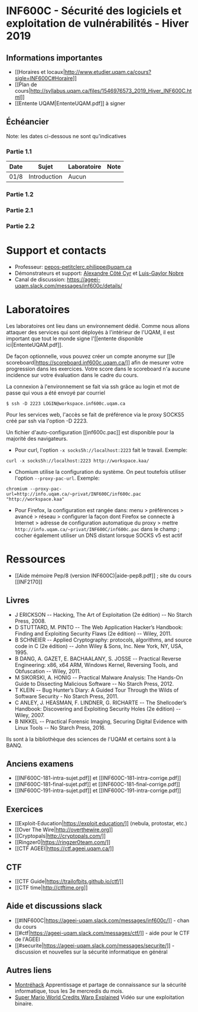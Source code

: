 # INF600C - Sécurité des logiciels et exploitation de vulnérabilités - Hiver 2019

## Informations importantes

* [[Horaires et locaux|http://www.etudier.uqam.ca/cours?sigle=INF600C#Horaire]]
* [[Plan de cours|http://syllabus.uqam.ca/files/1546976573_2019_Hiver_INF600C.html]]
* [[Entente UQAM|EntenteUQAM.pdf]] à signer

## Échéancier

Note: les dates ci-dessous ne sont qu'indicatives

### Partie 1.1

| Date | Sujet | Laboratoire | Note |
| --- | --- | --- | --- |
| 01/8 | Introduction | Aucun | |

### Partie 1.2
### Partie 2.1
### Partie 2.2

# Support et contacts

* Professeur: <pepos-petitclerc.philippe@uqam.ca>
* Démonstrateurs et support: [Alexandre Côté Cyr](https://ageei-uqam.slack.com/messages/@barberousse) et [Luis-Gaylor Nobre](https://ageei-uqam.slack.com/messages/@lgnobre)
* Canal de discussion: <https://ageei-uqam.slack.com/messages/inf600c/details/>


# Laboratoires

Les laboratoires ont lieu dans un environnement dédié. Comme nous allons attaquer des services qui sont déployés à l'intérieur de l'UQAM, il est important que tout le monde signe l'[[entente disponible ici|EntenteUQAM.pdf]].

De façon optionnelle, vous pouvez créer un compte anonyme sur [[le scoreboard|https://scoreboard.inf600c.uqam.ca/]] afin de mesurer votre progression dans les exercices. Votre score dans le scoreboard n'a aucune incidence sur votre évaluation dans le cadre du cours.

La connexion à l'environnement se fait via ssh grâce au login et mot de passe qui vous a été envoyé par courriel

~~~
$ ssh -D 2223 LOGIN@workspace.inf600c.uqam.ca
~~~

Pour les services web, l'accès se fait de préférence via le proxy SOCKS5 créé par ssh via l'option -D 2223.

Un fichier d'auto-configuration [[inf600c.pac]] est disponible pour la majorité des navigateurs.

* Pour curl, l'option `-x socks5h://localhost:2223` fait le travail.
  Exemple: 

~~~
curl -x socks5h://localhost:2223 http://workspace.kaa/
~~~

* Chomium utilise la configuration du système. On peut toutefois utiliser l'option `--proxy-pac-url`.
  Exemple:

~~~
chromium --proxy-pac-url=http://info.uqam.ca/~privat/INF600C/inf600c.pac "http://workspace.kaa"
~~~

* Pour Firefox, la configuration est rangée dans: menu > préférences > avancé > réseau > configurer la façon dont Firefox se connecte à Internet > adresse de configuration automatique du proxy > mettre `http://info.uqam.ca/~privat/INF600C/inf600c.pac` dans le champ ; cocher également utiliser un DNS distant lorsque SOCKS v5 est actif

# Ressources

* [[Aide mémoire Pep/8 (version INF600C)|aide-pep8.pdf]] ; site du cours [[INF2170]]

## Livres

* J ERICKSON -- Hacking, The Art of Exploitation (2e édition) -- No Starch Press, 2008.
* D STUTTARD, M. PINTO -- The Web Application Hacker’s Handbook: Finding and Exploiting Security Flaws (2e édition) -- Wiley, 2011.
* B SCHNEIER -- Applied Cryptography: protocols, algorithms, and source code in C (2e édition) -- John Wiley & Sons, Inc. New York, NY, USA, 1995.
* B DANG, A. GAZET, E. BACHAALANY, S. JOSSE -- Practical Reverse Engineering: x86, x64 ARM, Windows Kernel, Reversing Tools, and Obfuscation -- Wiley, 2011.
* M SIKORSKI, A. HONIG -- Practical Malware Analysis: The Hands-On Guide to Dissecting Malicious Software -- No Starch Press, 2012.
* T KLEIN -- Bug Hunter’s Diary: A Guided Tour Through the Wilds of Software Security  - No Starch Press, 2011.
* C ANLEY, J. HEASMAN, F. LINDNER, G. RICHARTE -- The Shellcoder’s Handbook: Discovering and Exploiting Security Holes (2e édition) -- Wiley, 2007.
* B NIKKEL -- Practical Forensic Imaging, Securing Digital Evidence with Linux Tools --
 No Starch​ ​Press,​ ​2016.

Ils sont à la bibliothèque des sciences de l'UQAM et certains sont à la BANQ.

## Anciens examens

* [[INF600C-181-intra-sujet.pdf]] et [[INF600C-181-intra-corrige.pdf]]
* [[INF600C-181-final-sujet.pdf]] et [[INF600C-181-final-corrige.pdf]]
* [[INF600C-191-intra-sujet.pdf]] et [[INF600C-191-intra-corrige.pdf]]

## Exercices

* [[Exploit-Education|https://exploit.education/]] (nebula, protostar, etc.)
* [[Over The Wire|http://overthewire.org]]
* [[Cryptopals|http://cryptopals.com/]]
* [[Ringzer0|https://ringzer0team.com/]]
* [[CTF AGEEI|https://ctf.ageei.uqam.ca/]]

## CTF

* [[CTF Guide|https://trailofbits.github.io/ctf/]]
* [[CTF time|http://ctftime.org]]

## Aide et discussions slack

* [[#INF600C|https://ageei-uqam.slack.com/messages/inf600c/]] - chan du cours
* [[#ctf|https://ageei-uqam.slack.com/messages/ctf/]] - aide pour le CTF de l'AGEEI
* [[#securite|https://ageei-uqam.slack.com/messages/securite/]] - discussion et nouvelles sur la sécurité informatique en général

## Autres liens

* [Montréhack](https://montrehack.ca/) Apprentissage et partage de connaissance sur la sécurité informatique, tous les 3e mercredis du mois.
* [Super Mario World Credits Warp Explained](https://www.youtube.com/watch?v=vAHXK2wut_I) Vidéo sur une exploitation binaire.

